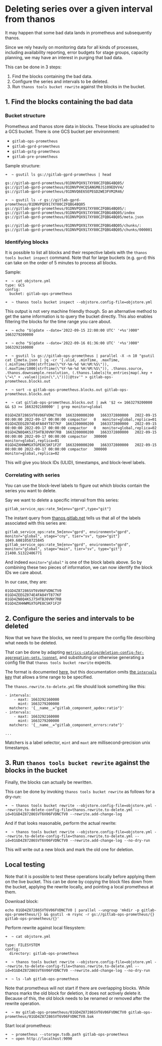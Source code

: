 # Deleting series over a given interval from thanos

It may happen that some bad data lands in prometheus and subsequently thanos.

Since we rely heavily on monitoring data for all kinds of processes, including availability reporting, error budgets for stage groups, capacity planning, we may have an interest in purging that bad data.

This can be done in 3 steps:

1. Find the blocks containing the bad data.
1. Configure the series and intervals to be deleted.
1. Run `thanos tools bucket rewrite` against the blocks in the bucket.

## 1. Find the blocks containing the bad data

### Bucket structure

Prometheus and thanos store data in blocks. These blocks are uploaded to a GCS bucket. There is one GCS bucket per environment:

- `gitlab-ops-prometheus`
- `gitlab-gprd-prometheus`
- `gitlab-gstg-prometheus`
- `gitlab-pre-prometheus`

Sample structure:

```
➜  ~ gsutil ls gs://gitlab-gprd-prometheus | head

gs://gitlab-gprd-prometheus/01DNVPQX917XY80CZFQBG4BQ05/
gs://gitlab-gprd-prometheus/01DNVPVHCQSANGM8JS109EDVV4/
gs://gitlab-gprd-prometheus/01DNVQ6E65EPEGD2WE3FVM2R46/

➜  ~ gsutil ls -r gs://gitlab-gprd-prometheus/01DNVPQX917XY80CZFQBG4BQ05
gs://gitlab-gprd-prometheus/01DNVPQX917XY80CZFQBG4BQ05/:
gs://gitlab-gprd-prometheus/01DNVPQX917XY80CZFQBG4BQ05/index
gs://gitlab-gprd-prometheus/01DNVPQX917XY80CZFQBG4BQ05/meta.json

gs://gitlab-gprd-prometheus/01DNVPQX917XY80CZFQBG4BQ05/chunks/:
gs://gitlab-gprd-prometheus/01DNVPQX917XY80CZFQBG4BQ05/chunks/000001
```

### Identifying blocks

It is possible to list all blocks and their respective labels with the `thanos tools bucket inspect` command. Note that for large buckets (e.g. `gprd`) this can take on the order of 5 minutes to process all blocks.

Sample:

```
➜  ~ cat objstore.yml
type: GCS
config:
  bucket: gitlab-ops-prometheus

➜  ~ thanos tools bucket inspect --objstore.config-file=objstore.yml
```

This output is not very machine friendly though. So an alternative method to get the same information is to query the bucket directly. This also enables filtering the blocks for the time range you care about.

```
➜  ~ echo "$(gdate --date='2022-09-15 22:00:00 UTC' '+%s')000"
1663279200000

➜  ~ echo "$(gdate --date='2022-09-16 01:36:00 UTC' '+%s')000"
1663292160000

➜  ~ gsutil ls gs://gitlab-ops-prometheus | parallel -X -n 10 "gsutil cat {}meta.json | jq -cr '[.ulid, .minTime, .maxTime, (.minTime/1000|strftime(\"%Y-%m-%d %H:%M:%S\")), (.maxTime/1000|strftime(\"%Y-%m-%d %H:%M:%S\")), .thanos.source, .thanos.downsample.resolution, (.thanos.labels|to_entries|map(.key + \"=\" + .value)|join(\",\"))]|@tsv'" > gitlab-ops-prometheus.blocks.out

➜  ~ sort -o gitlab-ops-prometheus.blocks.out gitlab-ops-prometheus.blocks.out

➜  ~ cat gitlab-ops-prometheus.blocks.out | awk '$2 <= 1663279200000 && $3 >= 1663292160000' | grep monitor=global

01GD4Z87286SVT6V06FVDNCTV0	1663200000200	1663372800000	2022-09-15 00:00:00	2022-09-17 00:00:00	compactor	0	monitor=global,replica=01
01GD4ZEEGZ074E4FA84YT877KF	1663200000200	1663372800000	2022-09-15 00:00:00	2022-09-17 00:00:00	compactor	0	monitor=global,replica=02
01GD4ZN8Q4KSJ75HTBJ0VNY7RB	1663200000200	1663372800000	2022-09-15 00:00:00	2022-09-17 00:00:00	compactor	300000	monitor=global,replica=01
01GD4ZXHHWMGXTGPE8CSKF1F2F	1663200000200	1663372800000	2022-09-15 00:00:00	2022-09-17 00:00:00	compactor	300000	monitor=global,replica=02
```

This will give you block IDs (ULID), timestamps, and block-level labels.

### Correlating with series

You can use the block-level labels to figure out which blocks contain the series you want to delete.

Say we want to delete a specific interval from this series:

```
gitlab_service_ops:rate_5m{env="gprd",type="git"}
```

The instant query from [thanos.gitlab.net](https://thanos.gitlab.net/) tells us that all of the labels associated with this series are:

```
gitlab_service_ops:rate_5m{env="gprd", environment="gprd", monitor="global", stage="cny", tier="sv", type="git"}
1049.6081058725845
gitlab_service_ops:rate_5m{env="gprd", environment="gprd", monitor="global", stage="main", tier="sv", type="git"}
21400.51322406771
```

And indeed `monitor="global"` is one of the block labels above. So by combining these two pieces of information, we can now identify the block IDs we care about.

In our case, they are:

```
01GD4Z87286SVT6V06FVDNCTV0
01GD4ZEEGZ074E4FA84YT877KF
01GD4ZN8Q4KSJ75HTBJ0VNY7RB
01GD4ZXHHWMGXTGPE8CSKF1F2F
```

## 2. Configure the series and intervals to be deleted

Now that we have the blocks, we need to prepare the config file describing what needs to be deleted.

That can be done by adapting [`metrics-catalog/deletion-config-for-aggregation-sets.jsonnet`](https://gitlab.com/gitlab-com/runbooks/-/merge_requests/5001), and substituting or otherwise generating a config file that `thanos tools bucket rewrite` expects.

The format is documented [here](https://thanos.io/tip/operating/modify-objstore-data.md/), but this documentation omits [the `intervals` key](https://github.com/thanos-io/thanos/blob/043c5bfcc2464d3ae7af82a1428f6e0d6510f020/pkg/block/metadata/meta.go#L116) that allows a time range to be specified.

The `thanos.rewrite.to-delete.yml` file should look something like this:

```
- intervals:
    - maxt: 1663292160000
      mint: 1663279200000
  matchers: '{__name__="gitlab_component_apdex:ratio"}'
- intervals:
    - maxt: 1663292160000
      mint: 1663279200000
  matchers: '{__name__="gitlab_component_errors:rate"}'

...
```

Matchers is a label selector, `mint` and `maxt` are millisecond-precision unix timestamps.

## 3. Run `thanos tools bucket rewrite` against the blocks in the bucket

Finally, the blocks can actually be rewritten.

This can be done by invoking `thanos tools bucket rewrite` as follows for a dry-run:

```
➜  ~ thanos tools bucket rewrite --objstore.config-file=objstore.yml --rewrite.to-delete-config-file=thanos.rewrite.to-delete.yml --id=01GD4Z87286SVT6V06FVDNCTV0 --rewrite.add-change-log
```

And if that looks reasonable, perform the actual rewrite:

```
➜  ~ thanos tools bucket rewrite --objstore.config-file=objstore.yml --rewrite.to-delete-config-file=thanos.rewrite.to-delete.yml --id=01GD4Z87286SVT6V06FVDNCTV0 --rewrite.add-change-log --no-dry-run
```

This will write out a new block and mark the old one for deletion.

## Local testing

Note that it is possible to test these operations locally before applying them on the live bucket. This can be done by copying the block files down from the bucket, applying the rewrite locally, and pointing a local prometheus at them.

Download block:

```
echo 01GD4Z87286SVT6V06FVDNCTV0 | parallel --ungroup 'mkdir -p gitlab-ops-prometheus/{} && gsutil -m rsync -r gs://gitlab-ops-prometheus/{} gitlab-ops-prometheus/{}'
```

Perform rewrite against local filesystem:

```
➜  ~ cat objstore.yml

type: FILESYSTEM
config:
  directory: gitlab-ops-prometheus

➜  ~ thanos tools bucket rewrite --objstore.config-file=objstore.yml --rewrite.to-delete-config-file=thanos.rewrite.to-delete.yml --id=01GD4Z87286SVT6V06FVDNCTV0 --rewrite.add-change-log --no-dry-run

➜  ~ ls -lah gitlab-ops-prometheus
```

Note that prometheus will not start if there are overlapping blocks. While thanos marks the old block for deletion, it does not actively delete it. Because of this, the old block needs to be renamed or removed after the rewrite operation.

```
➜  ~ mv gitlab-ops-prometheus/01GD4Z87286SVT6V06FVDNCTV0 gitlab-ops-prometheus/01GD4Z87286SVT6V06FVDNCTV0.bak
```

Start local prometheus:

```
➜  ~ prometheus --storage.tsdb.path gitlab-ops-prometheus
➜  ~ open http://localhost:9090
```
